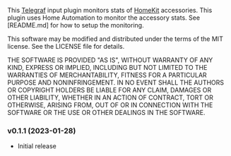 This [Telegraf](https://github.com/influxdata/telegraf) input plugin monitors stats of [HomeKit](https://en.wikipedia.org/wiki/HomeKit) accessories. This plugin uses Home Automation to monitor the accessory stats. See [README.md] for how to setup the monitoring.

This software may be modified and distributed under the terms
of the MIT license.  See the LICENSE file for details.

THE SOFTWARE IS PROVIDED "AS IS", WITHOUT WARRANTY OF ANY KIND, EXPRESS OR
IMPLIED, INCLUDING BUT NOT LIMITED TO THE WARRANTIES OF MERCHANTABILITY,
FITNESS FOR A PARTICULAR PURPOSE AND NONINFRINGEMENT. IN NO EVENT SHALL THE
AUTHORS OR COPYRIGHT HOLDERS BE LIABLE FOR ANY CLAIM, DAMAGES OR OTHER
LIABILITY, WHETHER IN AN ACTION OF CONTRACT, TORT OR OTHERWISE, ARISING FROM,
OUT OF OR IN CONNECTION WITH THE SOFTWARE OR THE USE OR OTHER DEALINGS IN THE
SOFTWARE.

### v0.1.1 (2023-01-28)
* Initial release
